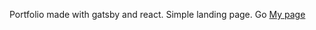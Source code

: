 Portfolio made with gatsby and react. Simple landing page.
Go <a href="https://portfolio-ivan.netlify.com/"> My page<a>
